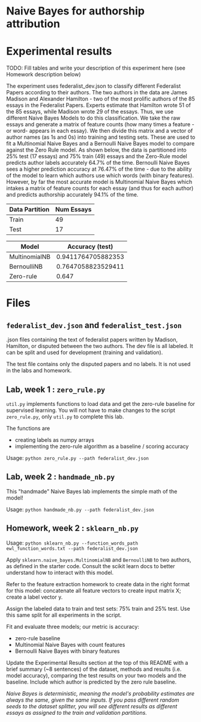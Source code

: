 # Naive Bayes for authorship attribution

# Experimental results
TODO: Fill tables and write your description of this experiment here (see Homework description below)

The experiment uses federalist_dev.json to classify different Federalist Papers according to their authors. The two authors in the data are James Madison and Alexander Hamilton - two of the most prolific authors of the 85 essays in the Federalist Papers. Experts estimate that Hamilton wrote 51 of the 85 essays, while Madison wrote 29 of the essays. Thus, we use different Naive Bayes Models to do this classification. We take the raw essays and generate a matrix of feature counts (how many times a feature - or word- appears in each essay). We then divide this matrix and a vector of author names (as 1s and 0s) into training and testing sets. These are used to fit a Multinomial Naive Bayes and a Bernoulli Naive Bayes model to compare against the Zero Rule model. As shown below, the data is partitioned into 25% test (17 essays) and 75% train (49) essays and the Zero-Rule model predicts author labels accurately 64.7% of the time. Bernoulli Naive Bayes sees a higher prediction accuracy at 76.47% of the time - due to the ability of the model to learn which authors use which words (with binary features). However, by far the most accurate model is Multinomial Naive Bayes which intakes a matrix of feature counts for each essay (and thus for each author) and predicts authorship accurately 94.1% of the time. 


Data Partition | Num Essays
---------------| ----------
Train | 49
Test | 17

Model | Accuracy (test)
---------------| ----------
MultinomialNB | 0.9411764705882353
BernoulliNB | 0.7647058823529411
Zero-rule | 0.647



# Files

## `federalist_dev.json` and `federalist_test.json`

.json files containing the text of federalist papers written by Madison, Hamilton, or disputed between the two authors.
The dev file is all labeled. It can be split and used for development (training and validation). 

The test file contains only the disputed papers and no labels. It is not used in the labs and homework.

## Lab, week 1 : `zero_rule.py`

`util.py` implements functions to load data and get the zero-rule baseline for supervised learning.
You will not have to make changes to the script `zero_rule.py`, only `util.py` to complete this lab.

The functions are 
* creating labels as numpy arrays
* implementing the zero-rule algorithm as a baseline / scoring accuracy

Usage: `python zero_rule.py --path federalist_dev.json`

## Lab, week 2 : `handmade_nb.py`

This "handmade" Naive Bayes lab implements the simple math of the model!

Usage: `python handmade_nb.py --path federalist_dev.json`

## Homework, week 2 : `sklearn_nb.py`

Usage: `python sklearn_nb.py --function_words_path ewl_function_words.txt --path federalist_dev.json`

Apply `sklearn.naive_bayes.MultinomialNB` and `BernoulliNB` to two authors, as defined in the starter code. 
Consult the scikit learn docs to better understand how to interact with this model.

Refer to the feature extraction homework to create data in the right format for this model: 
concatenate all feature vectors to create input matrix X; create a label vector y.

Assign the labeled data to train and test sets: 75% train and 25% test. 
Use this same split for all experiments in the script.

Fit and evaluate three models; our metric is accuracy:
* zero-rule baseline
* Multinomial Naive Bayes with count features
* Bernoulli Naive Bayes with binary features

Update the Experimental Results section at the top of this README 
with a brief summary (~8 sentences) of the dataset, methods and results (i.e. model accuracy), 
comparing the test results on your two models and the baseline. 
Include which author is predicted by the zero rule baseline.

_Naive Bayes is *deterministic*, meaning the model's probability estimates are always the same, given the same inputs. 
If you pass different random seeds to the dataset splitter, you will see different results as different essays
as assigned to the train and validation partitions._


